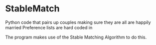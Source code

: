 # StableMatch

Python code that pairs up couples making sure they are all are happily married
Preference lists are hard coded in

The program makes use of the Stable Matching Algorithm to do this.
